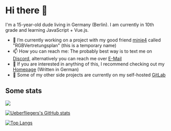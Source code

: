 # Hi there 👋
I'm a 15-year-old dude living in Germany (Berlin). I am currently in 10th grade and learning JavaScript + Vue.js.
- 🔭 I’m currently working on a project with my good friend [minie4](https://github.com/minie4) called "RGBVertretungsplan" (this is a temporary name)
- 📫 How you can reach me: The probably best way is to text me on [Discord](https://discord.com/users/307527670478929941), alternatively you can reach me over [E-Mail](mailto:ueberflieger.gaming@gmail.com)
- 🧠 If you are interested in anything of this, I recommend checking out my [Homepage](https://uebie.de) (Written in German)
- 🔬 Some of my other side projects are currently on my self-hosted [GitLab](https://lab.uebie.de)

## Some stats
[![](https://komarev.com/ghpvc/?username=ueberflieger50&label=PROFILE+VIEWS)](https://github.com/antonkomarev/github-profile-views-counter)

[![Ueberfliegers's GitHub stats](https://github-readme-stats.vercel.app/api?username=ueberflieger50&show_icons=true&theme=onedark)](https://github.com/anuraghazra/github-readme-stats)

[![Top Langs](https://github-readme-stats.vercel.app/api/top-langs/?username=ueberflieger50&theme=onedark)](https://github.com/anuraghazra/github-readme-stats)
